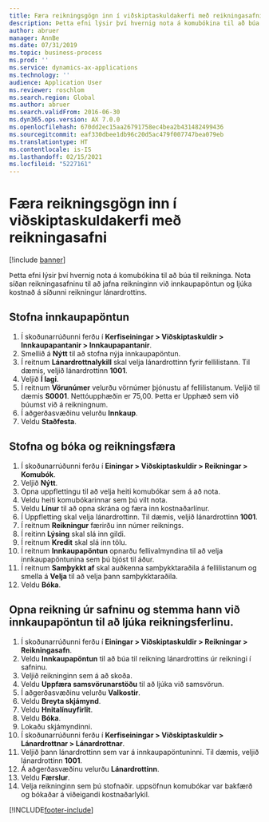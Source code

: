 ```yaml
---
title: Færa reikningsgögn inn í viðskiptaskuldakerfi með reikningasafni
description: Þetta efni lýsir því hvernig nota á komubókina til að búa til reikninga.
author: abruer
manager: AnnBe
ms.date: 07/31/2019
ms.topic: business-process
ms.prod: ''
ms.service: dynamics-ax-applications
ms.technology: ''
audience: Application User
ms.reviewer: roschlom
ms.search.region: Global
ms.author: abruer
ms.search.validFrom: 2016-06-30
ms.dyn365.ops.version: AX 7.0.0
ms.openlocfilehash: 670dd2ec15aa26791758ec4bea2b431482499436
ms.sourcegitcommit: eaf330dbee1db96c20d5ac479f007747bea079eb
ms.translationtype: HT
ms.contentlocale: is-IS
ms.lasthandoff: 02/15/2021
ms.locfileid: "5227161"
---
```

# <a name="key-invoice-data-into-the-ap-system-using-invoice-pool"></a>Færa reikningsgögn inn í viðskiptaskuldakerfi með reikningasafni

[!include [banner](../../includes/banner.md)]

Þetta efni lýsir því hvernig nota á komubókina til að búa til reikninga. Nota síðan reikningasafninu til að jafna reikninginn við innkaupapöntun og ljúka kostnað á síðunni reikningur lánardrottins.


## <a name="create-a-purchase-order"></a>Stofna innkaupapöntun
1. Í skoðunarrúðunni ferðu í **Kerfiseiningar > Viðskiptaskuldir > Innkaupapantanir > Innkaupapantanir**.
2. Smellið á **Nýtt** til að stofna nýja innkaupapöntun.
3. Í reitnum **Lánardrottnalykill** skal velja lánardrottinn fyrir fellilistann. Til dæmis, veljið lánardrottinn **1001**.
4. Veljið **Í lagi**.
5. Í reitnum **Vörunúmer** velurðu vörnúmer þjónustu af fellilistanum. Veljið til dæmis **S0001**. Nettóupphæðin er 75,00.  Þetta er Upphæð sem við búumst við á reikningnum.  
6. Í aðgerðasvæðinu velurðu **Innkaup**.
7. Veldu **Staðfesta**.

## <a name="create-and-post-and-invoice"></a>Stofna og bóka og reikningsfæra
1. Í skoðunarrúðunni ferðu í **Einingar > Viðskiptaskuldir > Reikningar > Komubók**.
2. Veljið **Nýtt**.
3. Opna uppflettingu til að velja heiti komubókar sem á að nota.
4. Veldu heiti komubókarinnar sem þú vilt nota.
5. Veldu **Línur** til að opna skrána og færa inn kostnaðarlínur.
6. Í Uppfletting skal velja lánardrottinn. Til dæmis, veljið lánardrottinn **1001**.
7. Í reitnum **Reikningur** færirðu inn númer reiknings.
8. Í reitinn **Lýsing** skal slá inn gildi.
9. Í reitnum **Kredit** skal slá inn tölu.
10. Í reitnum **Innkaupapöntun** opnarðu fellivalmyndina til að velja innkaupapöntunina sem þú bjóst til áður.
11. Í reitnum **Samþykkt af** skal auðkenna samþykktaraðila á fellilistanum og smella á **Velja** til að velja þann samþykktaraðila.
12. Veldu **Bóka**.

## <a name="open-an-invoice-from-the-pool-and-match-it-to-a-purchase-order-to-complete-the-invoice-process"></a>Opna reikning úr safninu og stemma hann við innkaupapöntun til að ljúka reikningsferlinu.
1. Í skoðunarrúðunni ferðu í **Einingar > Viðskiptaskuldir > Reikningar > Reikningasafn**.
2. Veldu **Innkaupapöntun** til að búa til reikning lánardrottins úr reikningi í safninu.
3. Veljið reikninginn sem á að skoða.
4. Veldu **Uppfæra samsvörunarstöðu** til að ljúka við samsvörun.
5. Í aðgerðasvæðinu velurðu **Valkostir**.
6. Veldu **Breyta skjámynd**.
7. Veldu **Hnitalínuyfirlit**.
8. Veldu **Bóka**.
9. Lokaðu skjámyndinni.
10. Í skoðunarrúðunni ferðu í **Kerfiseiningar > Viðskiptaskuldir > Lánardrottnar > Lánardrottnar**.
11. Veljið þann lánardrottinn sem var á innkaupapöntuninni. Til dæmis, veljið lánardrottinn **1001**.
12. Á aðgerðasvæðinu velurðu **Lánardrottinn**.
13. Veldu **Færslur**.
14. Velja reikninginn sem þú stofnaðir. uppsöfnun komubókar var bakfærð og bókaðar á viðeigandi kostnaðarlykil.  



[!INCLUDE[footer-include](../../../includes/footer-banner.md)]